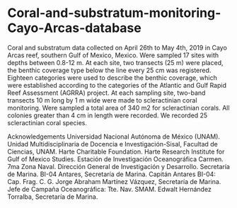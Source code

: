 # Coral-and-substratum-monitoring-Cayo-Arcas-database
Coral and substratum data collected on April 26th to May 4th, 2019 in Cayo Arcas reef, southern Gulf of Mexico, Mexico. Were sampled 17 sites with depths between 0.8-12 m. At each site, two transects (25 m) were placed, the benthic coverage type below the line every 25 cm was registered. Eighteen categories were used to describe the benthic coverage, which were established according to the categories of the Atlantic and Gulf Rapid Reef Assessment (AGRRA) project. At each sampling site, two-band transects 10 m long by 1 m wide were made to scleractinian coral monitoring. Were sampled a total area of 340 m2 for scleractinian corals. All colonies greater than 4 cm in length were recorded. We recorded 25 scleractinian coral species.


Acknowledgements
Universidad Nacional Autónoma de México (UNAM).
Unidad Multidisciplinaria de Docencia e Investigación-Sisal, Facultad de Ciencias, UNAM.
Harte Charitable Foundation.
Harte Research Institute for Gulf of Mexico Studies.
Estación de Investigación Oceanográfica Carmen. 7ma Zona Naval. Dirección General de Investigación y Desarrollo. Secretaría de Marina.
BI-04 Antares, Secretaría de Marina.
Capitán Antares BI-04: Cap. Frag. C. G. Jorge Abraham Martínez Vázquez, Secretaría de Marina.
Jefe de Campaña Oceanográfica: Tte. Nav. SMAM. Edwalt Hernández Torralba, Secretaría de Marina.

